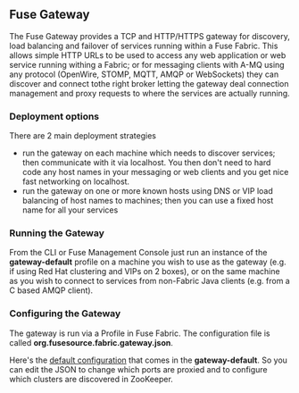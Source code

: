 ## Fuse Gateway

The Fuse Gateway provides a TCP and HTTP/HTTPS gateway for discovery, load balancing and failover of services running within a Fuse Fabric. This allows simple HTTP URLs to be used to access any web application or web service running withing a Fabric; or for messaging clients with A-MQ using any protocol (OpenWire, STOMP, MQTT, AMQP or WebSockets) they can discover and connect tothe right broker letting the gateway deal connection management and proxy requests to where the services are actually running.

### Deployment options

There are 2 main deployment strategies

* run the gateway on each machine which needs to discover services; then communicate with it via localhost. You then don't need to hard code any host names in your messaging or web clients and you get nice fast networking on localhost.
* run the gateway on one or more known hosts using DNS or VIP load balancing of host names to machines; then you can use a fixed host name for all your services

### Running the Gateway

From the CLI or Fuse Management Console just run an instance of the **gateway-default** profile on a machine you wish to use as the gateway (e.g. if using Red Hat clustering and VIPs on 2 boxes), or on the same machine as you wish to connect to services from non-Fabric Java clients (e.g. from a C based AMQP client).

### Configuring the Gateway

The gateway is run via a Profile in Fuse Fabric. The configuration file is called **org.fusesource.fabric.gateway.json**.

Here's the [default configuration](https://github.com/jboss-fuse/fuse/blob/master/fabric/fuse-fabric/src/main/resources/distro/fabric/import/fabric/configs/versions/1.0/profiles/gateway-default/org.fusesource.fabric.gateway.json) that comes in the **gateway-default**. So you can edit the JSON to change which ports are proxied and to configure which clusters are discovered in ZooKeeper.
